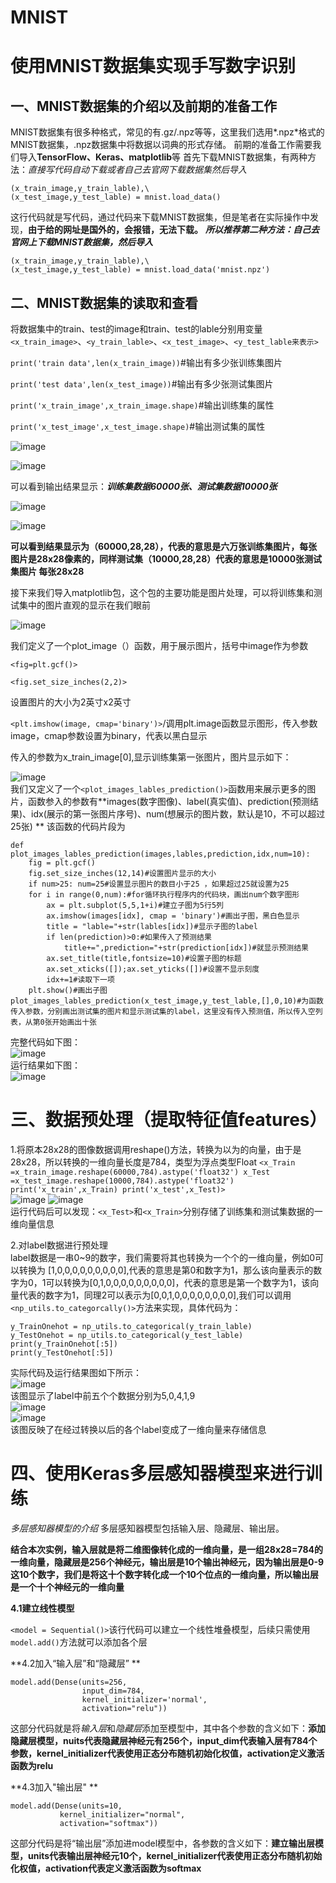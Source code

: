 # MNIST
# 使用MNIST数据集实现手写数字识别

## 一、MNIST数据集的介绍以及前期的准备工作

MNIST数据集有很多种格式，常见的有.gz/.npz等等，这里我们选用*.npz*格式的MNIST数据集，.npz数据集中将数据以词典的形式存储。
前期的准备工作需要我们导入**TensorFlow、Keras、matplotlib**等
首先下载MNIST数据集，有两种方法：*直接写代码自动下载或者自己去官网下载数据集然后导入*

```
(x_train_image,y_train_lable),\
(x_test_image,y_test_lable) = mnist.load_data()

```

这行代码就是写代码，通过代码来下载MNIST数据集，但是笔者在实际操作中发现，**由于给的网址是国外的，会报错，无法下载。** ***所以推荐第二种方法：自己去官网上下载MNIST数据集，然后导入***

```
(x_train_image,y_train_lable),\
(x_test_image,y_test_lable) = mnist.load_data('mnist.npz')
```
## 二、MNIST数据集的读取和查看
将数据集中的train、test的image和train、test的lable分别用变量`<x_train_image>`、`<y_train_lable>`、`<x_test_image>`、`<y_test_lable来表示>`

```print('train data',len(x_train_image))```#输出有多少张训练集图片

```print('test data',len(x_test_image))```#输出有多少张测试集图片

```print('x_train_image',x_train_image.shape)```#输出训练集的属性

```print('x_test_image',x_test_image.shape)```#输出测试集的属性

![image](https://github.com/Gaoshiguo/MNIST/blob/master/mnist-image/1.png)

![image](https://github.com/Gaoshiguo/MNIST/blob/master/mnist-image/2.png)

可以看到输出结果显示：***训练集数据60000张、测试集数据10000张***

![image](https://github.com/Gaoshiguo/MNIST/blob/master/mnist-image/3.png)

![image](https://github.com/Gaoshiguo/MNIST/blob/master/mnist-image/4.png)

**可以看到结果显示为（60000,28,28），代表的意思是六万张训练集图片，每张图片是28x28像素的，同样测试集（10000,28,28）代表的意思是10000张测试集图片
每张28x28**

接下来我们导入matplotlib包，这个包的主要功能是图片处理，可以将训练集和测试集中的图片直观的显示在我们眼前

![image](https://github.com/Gaoshiguo/MNIST/blob/master/mnist-image/5.png)

我们定义了一个plot_image（）函数，用于展示图片，括号中image作为参数

`<fig=plt.gcf()>`

`<fig.set_size_inches(2,2)>`

设置图片的大小为2英寸x2英寸

`<plt.imshow(image, cmap='binary')>`/调用plt.image函数显示图形，传入参数image，cmap参数设置为binary，代表以黑白显示

传入的参数为x_train_image[0],显示训练集第一张图片，图片显示如下：

![image](https://github.com/Gaoshiguo/MNIST/blob/master/mnist-image/6.png)  
我们又定义了一个`<plot_images_lables_prediction()>`函数用来展示更多的图片，函数参入的参数有**images(数字图像)、label(真实值)、prediction(预测结果)、idx(展示的第一张图片序号)、num(想展示的图片数，默认是10，不可以超过25张) 
** 
该函数的代码片段为

``` 
def plot_images_lables_prediction(images,lables,prediction,idx,num=10):
    fig = plt.gcf()
    fig.set_size_inches(12,14)#设置图片显示的大小
    if num>25: num=25#设置显示图片的数目小于25 ，如果超过25就设置为25
    for i in range(0,num):#for循环执行程序内的代码块，画出num个数字图形
        ax = plt.subplot(5,5,1+i)#建立子图为5行5列
        ax.imshow(images[idx], cmap = 'binary')#画出子图，黑白色显示
        title = "lable="+str(lables[idx])#显示子图的label
        if len(prediction)>0:#如果传入了预测结果
            title+=",prediction="+str(prediction[idx])#就显示预测结果
        ax.set_title(title,fontsize=10)#设置子图的标题
        ax.set_xticks([]);ax.set_yticks([])#设置不显示刻度
        idx+=1#读取下一项
    plt.show()#画出子图
plot_images_lables_prediction(x_test_image,y_test_lable,[],0,10)#为函数传入参数，分别画出测试集的图片和显示测试集的label，这里没有传入预测值，所以传入空列表，从第0张开始画出十张
```  

完整代码如下图：  
![image](https://github.com/Gaoshiguo/MNIST/blob/master/mnist-image/7.png)  
运行结果如下图：  
![image](https://github.com/Gaoshiguo/MNIST/blob/master/mnist-image/8.png)

# 三、数据预处理（提取特征值features）
1.将原本28x28的图像数据调用reshape()方法，转换为以为的向量，由于是28x28，所以转换的一维向量长度是784，类型为浮点类型Float
`<x_Train =x_train_image.reshape(60000,784).astype('float32')
x_Test =x_test_image.reshape(10000,784).astype('float32')
print('x_train',x_Train)
print('x_test',x_Test)>`  
![image](https://github.com/Gaoshiguo/MNIST/blob/master/mnist/9.png)
![image](https://github.com/Gaoshiguo/MNIST/blob/master/mnist/10.png)  
运行代码后可以发现：`<x_Test>`和`<x_Train>`分别存储了训练集和测试集数据的一维向量信息

2.对label数据进行预处理  
label数据是一串0~9的数字，我们需要将其也转换为一个个的一维向量，例如0可以转换为
[1,0,0,0,0,0,0,0,0,0],代表的意思是第0和数字为1，那么该向量表示的数字为0，1可以转换为[0,1,0,0,0,0,0,0,0,0,0]，代表的意思是第一个数字为1，该向量代表的数字为1，同理2可以表示为[0,0,1,0,0,0,0,0,0,0,0],我们可以调用`<np_utils.to_categorcally()>`方法来实现，具体代码为：  
```
y_TrainOnehot = np_utils.to_categorical(y_train_lable)
y_TestOnehot = np_utils.to_categorical(y_test_lable)
print(y_TrainOnehot[:5])
print(y_TestOnehot[:5])

```
实际代码及运行结果图如下所示：  
![image](https://github.com/Gaoshiguo/MNIST/blob/master/mnist/12.png)  
该图显示了label中前五个个数据分别为5,0,4,1,9  
![image](https://github.com/Gaoshiguo/MNIST/blob/master/mnist/13.png)  
![image](https://github.com/Gaoshiguo/MNIST/blob/master/mnist/14.png)  
该图反映了在经过转换以后的各个label变成了一维向量来存储信息
# 四、使用Keras多层感知器模型来进行训练
*多层感知器模型的介绍*
多层感知器模型包括输入层、隐藏层、输出层。

**结合本次实例，输入层就是将二维图像转化成的一维向量，是一组28x28=784的一维向量，隐藏层是256个神经元，输出层是10个输出神经元，因为输出层是0-9这10个数字，我们是将这十个数字转化成一个10个位点的一维向量，所以输出层是一个十个神经元的一维向量** 

**4.1建立线性模型**   

`<model = Sequential()>`该行代码可以建立一个线性堆叠模型，后续只需使用`model.add()`方法就可以添加各个层  

**4.2加入“输入层”和“隐藏层” **   
```
model.add(Dense(units=256,
                input_dim=784,
                kernel_initializer='normal',
                activation="relu"))
```
这部分代码就是将*输入层*和*隐藏层*添加至模型中，其中各个参数的含义如下：**添加隐藏层模型，nuits代表隐藏层神经元有256个，input_dim代表输入层有784个参数，kernel_initializer代表使用正态分布随机初始化权值，activation定义激活函数为relu** 

**4.3加入"输出层" ** 
```
model.add(Dense(units=10,
           kernel_initializer="normal",
           activation="softmax"))
```
 这部分代码是将“输出层”添加进model模型中，各参数的含义如下：**建立输出层模型，units代表输出层神经元10个，kernel_initializer代表使用正态分布随机初始化权值，activation代表定义激活函数为softmax**








